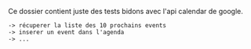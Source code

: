 Ce dossier contient juste des tests bidons avec l'api calendar de google.

    -> récuperer la liste des 10 prochains events
    -> inserer un event dans l'agenda
    -> ...

